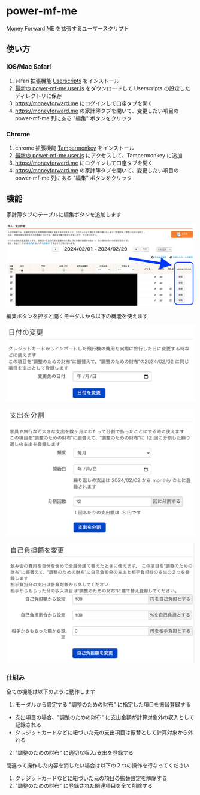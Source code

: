 # power-mf-me

Money Forward ME を拡張するユーザースクリプト

## 使い方

### iOS/Mac Safari

1. safari 拡張機能 [Userscripts](https://apps.apple.com/jp/app/userscripts/id1463298887) をインストール
2. [最新の power-mf-me.user.js](https://github.com/cormoran/power-mf-me/releases/latest/download/power-mf-me.user.js) をダウンロードして Userscripts の設定したディレクトリに保存
3. https://moneyforward.me にログインして口座タブを開く
4. https://moneyforward.me の家計簿タブを開いて、変更したい項目の power-mf-me 列にある "編集" ボタンをクリック

### Chrome

1. chrome 拡張機能 [Tampermonkey](https://chromewebstore.google.com/detail/tampermonkey/dhdgffkkebhmkfjojejmpbldmpobfkfo) をインストール
2. [最新の power-mf-me.user.js](https://github.com/cormoran/power-mf-me/releases/latest/download/power-mf-me.user.js) にアクセスして、Tampermonkey に追加
3. https://moneyforward.me にログインして口座タブを開く
4. https://moneyforward.me の家計簿タブを開いて、変更したい項目の power-mf-me 列にある "編集" ボタンをクリック

## 機能

家計簿タブのテーブルに編集ボタンを追加します

![](docs/image.png)

編集ボタンを押すと開くモーダルから以下の機能を使えます

![](docs/change-date.png)

![](docs/split-expense.png)

![](docs/change-ratio.png)

### 仕組み

全ての機能は以下のように動作します

1. モーダルから設定する "調整のための財布" に指定した項目を振替登録する

- 支出項目の場合、"調整のための財布" に支出金額が計算対象外の収入として記録される
- クレジットカードなどに紐づいた元の支出項目は振替として計算対象から外れる

2. "調整のための財布" に適切な収入/支出を登録する

間違って操作した内容を消したい場合は以下の２つの操作を行なってください

1. クレジットカードなどに紐づいた元の項目の振替設定を解除する
2. "調整のための財布" に登録された関連項目を全て削除する
